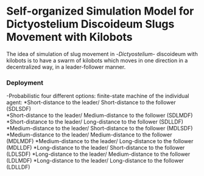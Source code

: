 # Self-organized Simulation Model for Dictyostelium Discoideum Slugs Movement with Kilobots

The idea of simulation of slug movement in -*Dictyostelium*- discoideum with kilobots is to have a swarm of kilobots which moves in one direction in a decentralized way, in a leader-follower manner.


### Deployment

-Probabilistic four different options: finite-state machine of the individual agent:
    *Short-distance to the leader/ Short-distance to the follower (SDLSDF)   
    *Short-distance to the leader/ Medium-distance to the follower (SDLMDF)
    *Short-distance to the leader/ Long-distance to the follower (SDLLDF)   
    *Medium-distance to the leader/ Short-distance to the follower  (MDLSDF) 
    *Medium-distance to the leader/ Medium-distance to the follower  (MDLMDF) 
    *Medium-distance to the leader/ Long-distance to the follower (MDLLDF) 
    *Long-distance to the leader/ Short-distance to the follower (LDLSDF) 
    *Long-distance to the leader/ Medium-distance to the follower (LDLMDF) 
    *Long-distance to the leader/ Long-distance to the follower (LDLLDF) 
